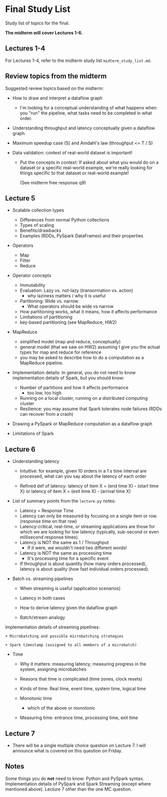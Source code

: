 # Final Study List

Study list of topics for the final.

**The midterm will cover Lectures 1-6.**

## Lectures 1-4

For Lectures 1-4, refer to the midterm study list `midterm_study_list.md`.

## Review topics from the midterm

Suggested review topics based on the midterm:

- How to draw and interpret a dataflow graph

    + I'm looking for a conceptual understanding of what happens when
      you "run" the pipeline, what tasks need to be completed in what order.

- Understanding throughput and latency conceptually given a dataflow graph

- Maximum speedup case (S) and Amdahl's law (throughput <= T / S)

- Data validation: context of real-world dataset is important!

  + Put the concepts in context:
    If asked about what you would do on a dataset or a specific
    real-world example, we're really looking for things specific to that
    dataset or real-world example!

    (See midterm free response q9)

## Lecture 5

- Scalable collection types

    + Differences from normal Python collections
    + Types of scaling
    + Benefits/drawbacks
    + Examples (RDDs, PySpark DataFrames) and their properties

- Operators

    + Map
    + Filter
    + Reduce

- Operator concepts

    + Immutability
    + Evaluation: Lazy vs. not-lazy (transormation vs. action)
        - why laziness matters / why it is useful
    + Partitoning: Wide vs. narrow
        - What operators should be wide vs narrow
    + How partitioning works, what it means, how it affects performance
    + Limitations of partitioning
    + key-based partitioning (see MapReduce, HW2)

- MapReduce

    + simplified model (map and reduce, conceptually)
    + general model (that we saw on HW2) assuming I give you
      the actual types for map and reduce for reference
    + you may be asked to describe how to do a computation as a MapReduce
      pipeline.

- Implementation details: In general, you do not need to know implementation details of Spark, but you should know:
    + Number of partitions and how it affects performance
        * too low, too high
    + Running on a local cluster, running on a distributed computing cluster
    + Resilience: you may assume that Spark tolerates node failures (RDDs can recover from a crash)

- Drawing a PySpark or MapReduce computation as a dataflow graph

- Limitations of Spark

## Lecture 6

- Understanding latency

    + Intuitive: for example, given 10 orders in a 1 s time interval are
      processed, what can you say about the latency of each order

    + Refined def of latency:
        latency of item X = (end time X) - (start time X)
        or
        latency of item X = (exit time X) - (arrival time X)

- List of summary points from the `lecture.py` notes:
    + Latency = Response Time
    + Latency can only be measured by focusing on a single item or row. (response time on that row)
    + Latency-critical, real-time, or streaming applications are those for which we are looking for low latency (typically, sub-second or even millisecond response times).
    + Latency is NOT the same as 1 / Throughput
        * If it were, we wouldn't need two different words!
    + Latency is NOT the same as processing time
        * It's processing time for a specific event
    + If throughput is about quantity (how many orders processed), latency is about quality (how fast individual orders processed).

- Batch vs. streaming pipelines

    + When streaming is useful (application scenarios)

    + Latency in both cases

    + How to derive latency given the dataflow graph

    + Batch/stream analogy

Implementation details of streaming pipelines:

    + Microbatching and possible microbatching strategies

    + Spark timestamp (assigned to all members of a microbatch)

- Time

    + Why it matters: measuring latency, measuring progress in the system, assigning microbatches

    + Reasons that time is complicated (time zones, clock resets)

    + Kinds of time: Real time, event time, system time, logical time

    + Monotonic time
        * which of the above or monotonic

    + Measuring time: entrance time, processing time, exit time

## Lecture 7

- There will be a single multiple choice question on Lecture 7.
    I will announce what is covered on this question on Friday.

## Notes

Some things you do **not** need to know:
Python and PySpark syntax.
Implementation details of PySpark and Spark Streaming (except where mentioned above).
Lecture 7 other than the one MC question.
